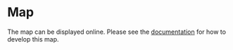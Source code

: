 Map
===

The map can be displayed online.
Please see the [documentation] for how to develop this map.

[documentation]: https://github.com/niccokunzmann/mundraub-android/tree/master/docs

